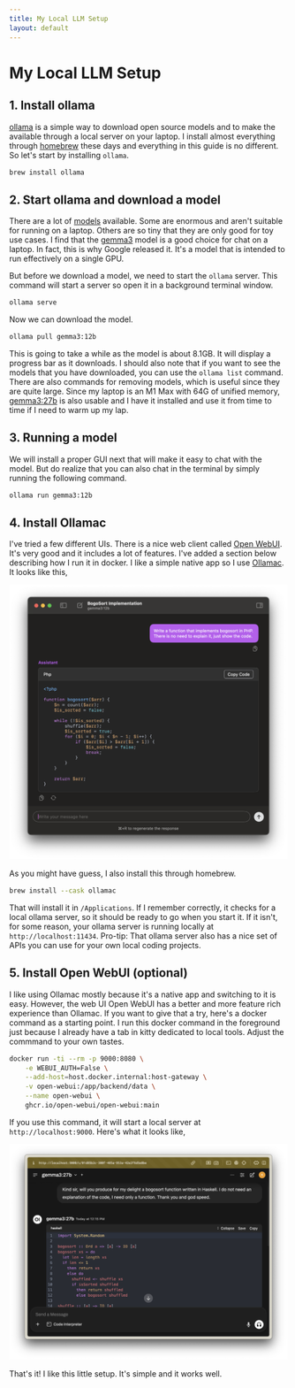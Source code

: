 ```yaml
---
title: My Local LLM Setup
layout: default
---
```


# My Local LLM Setup

## 1. Install ollama

[ollama](https://ollama.com/) is a simple way to download open source models and to make the available through a local server on your laptop. I install almost everything through [homebrew](https://brew.sh/) these days and everything in this guide is no different. So let's start by installing `ollama`.

```bash
brew install ollama
```

## 2. Start ollama and download a model

There are a lot of [models](https://ollama.com/search) available. Some are enormous and aren't suitable for running on a laptop. Others are so tiny that they are only good for toy use cases. I find that the [gemma3](https://ollama.com/library/gemma3) model is a good choice for chat on a laptop. In fact, this is why Google released it. It's a model that is intended to run effectively on a single GPU.

But before we download a model, we need to start the `ollama` server. This command will start a server so open it in a background terminal window.

```bash
ollama serve
```

Now we can download the model.

```bash
ollama pull gemma3:12b
```

This is going to take a while as the model is about 8.1GB. It will display a progress bar as it downloads. I should also note that if you want to see the models that you have downloaded, you can use the `ollama list` command. There are also commands for removing models, which is useful since they are quite large. Since my laptop is an M1 Max with 64G of unified memory, [gemma3:27b](https://ollama.com/library/gemma3:27b) is also usable and I have it installed and use it from time to time if I need to warm up my lap.

## 3. Running a model

We will install a proper GUI next that will make it easy to chat with the model. But do realize that you can also chat in the terminal by simply running the following command.

```bash
ollama run gemma3:12b
```

## 4. Install Ollamac

I've tried a few different UIs. There is a nice web client called [Open WebUI](https://openwebui.com/). It's very good and it includes a lot of features. I've added a section below describing how I run it in docker. I like a simple native app so I use [Ollamac](https://github.com/kevinhermawan/Ollamac). It looks like this,

![Ollamac](./ollamac.png)

As you might have guess, I also install this through homebrew.

```bash
brew install --cask ollamac
```

That will install it in `/Applications`. If I remember correctly, it checks for a local ollama server, so it should be ready to go when you start it. If it isn't, for some reason, your ollama server is running locally at `http://localhost:11434`. Pro-tip: That ollama server also has a nice set of APIs you can use for your own local coding projects.

## 5. Install Open WebUI (optional)

I like using Ollamac mostly because it's a native app and switching to it is easy. However, the web UI Open WebUI has a better and more feature rich experience than Ollamac. If you want to give that a try, here's a docker command as a starting point. I run this docker command in the foreground just because I already have a tab in kitty dedicated to local tools. Adjust the commmand to your own tastes.

```bash
docker run -ti --rm -p 9000:8080 \
	-e WEBUI_AUTH=False \
	--add-host=host.docker.internal:host-gateway \
	-v open-webui:/app/backend/data \
	--name open-webui \
	ghcr.io/open-webui/open-webui:main
```

If you use this command, it will start a local server at `http://localhost:9000`. Here's what it looks like,

![Open WebUI](./open-webui.png)

That's it! I like this little setup. It's simple and it works well.
